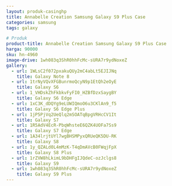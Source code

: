 ```yaml
---
layout: produk-casinghp
title: Annabelle Creation Samsung Galaxy S9 Plus Case
categories: samsung
tags: galaxy

# Produk
product-title: Annabelle Creation Samsung Galaxy S9 Plus Case
harga: 90000
sku: hn-4960
image-drive: 1wh083q3ShR0hhFcMc-sURA7r9ydNoxeZ
gallery:
  - url: 1WLsC2f072pxakuQUy2mC4abLt5EJIJNq
    title: Galaxy Note 8
  - url: 1trNyVQvXFGBunrmoQcyN9p1EtQh2eOyE
    title: Galaxy S6
  - url: 1_VHDskZhFkbkvFyFI0_HZBfDzxSaygBY
    title: Galaxy S6 Edge
  - url: 1xC3K_dDQYg9eLUWIQmoO6u3CKlAn9_f5
    title: Galaxy S6 Edge Plus
  - url: 1jP5PjVq2UeQlq2mSOATqBpgVRHcCV1It
    title: Galaxy S7
  - url: 1R5AdV4EcR-PbqWhsteE6QZK4UOFa7Ss9
    title: Galaxy S7 Edge
  - url: 1A34lrjtUYl7wgBHSMPyxQRUeQK5DU-RK
    title: Galaxy S8
  - url: 1y_QZALd0L4mMzK-T4qDmAVcB0FWqjFpX
    title: Galaxy S8 Plus
  - url: 1rZVW8hLkimL9bDHFgIJQdeC-ozJclgs8
    title: Galaxy S9
  - url: 1wh083q3ShR0hhFcMc-sURA7r9ydNoxeZ
    title: Galaxy S9 Plus
---
```

